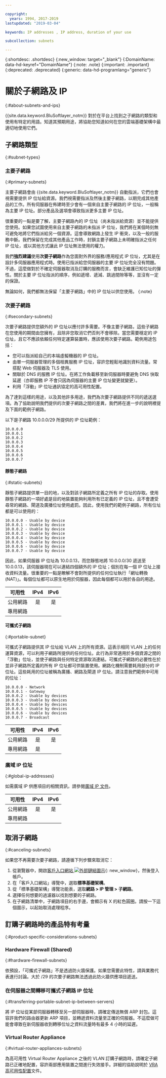 ```yaml
---

copyright:
  years: 1994, 2017-2019
lastupdated: "2019-03-04"

keywords: IP addresses , IP address, duration of your use

subcollection: subnets

---
```


{:shortdesc: .shortdesc}
{:new_window: target="_blank"}
{:DomainName: data-hd-keyref="DomainName"}
{:note: .note}
{:important: .important}
{:deprecated: .deprecated}
{:generic: data-hd-programlang="generic"}

# 關於子網路及 IP
{:#about-subnets-and-ips}

{{site.data.keyword.BluSoftlayer_notm}} 對於在平台上找到之子網路的類型和使用有特定的用語。知道其預期用途，將協助您知道如何在您的雲端基礎架構中最適切地使用它們。


## 子網路類型
{:#subnet-types}

### 主要子網路
{:#primary-subnets}

主要子網路會由 {{site.data.keyword.BluSoftlayer_notm}} 自動指派，它們也會視需要提供 IP 位址給資源。我們視需要指派及然後主要子網路，以期完成其他產品的工作。所有伺服器在佈建時至少會有一個來自主要子網路的 IP 位址，一般稱為主要 IP 位址。部分產品及選項會導致指派更多主要 IP 位址。

很重要的一點是要了解，主要子網路內的 IP 位址（尚未指派給資源）並不能提供您使用。如果您試圖使用來自主要子網路的未指派 IP 位址，我們將在某個時刻無可避免地將它們指派給另一個資源。這會導致網路上發生 IP 衝突，以及一般的服務中斷。我們保留在完成其他產品工作時，封鎖主要子網路上未明確指派之任何 IP 位址，或以其他方式讓此 IP 位址無法使用的權力。

我們**強烈建議**使用**次要子網路**作為您面對外界的服務/應用程式 IP 位址，尤其是在設計多伺服器應用程式時。使用已指派給您伺服器的主要 IP 位址完全沒有問題。不過，這麼做對於不確定伺服器取消及訂購的服務而言，會缺乏維護已知位址的彈性。關於主要 IP 位址指派的順序，例如遞增、遞減、跳過間隙等等，並沒有一定的保證。

無論如何，我們都無法保留「主要子網路」中的 IP 位址以供您使用。
{:note}

### 次要子網路
{:#secondary-subnets}

次要子網路提供您額外的 IP 位址以應付許多需要。不像主要子網路，這些子網路在您使用的期間由您擁有，且除非您取消它們否則不會移除。當您需要穩定的 IP 位址，且它不應該依賴任何特定運算裝置時，應該使用次要子網路。範例用途包括：

  * 您可以指派給自己的本端虛擬機器的 IP 位址。
  * 由單一伺服器管理的多個相異服務 IP 位址，容許您輕鬆地識別資料流量。常搭配 Web 伺服器及 TLS 使用。
  * 關聯於 DNS 的服務 IP 位址。在將工作負載移至新伺服器時要避免 DNS 快取延遲（亦即服務 IP 不會只因為伺服器的主要 IP 位址變更就變更）。
  * 利用「浮動」IP 位址通訊協定的高可用性配置。

為了達到這樣的用途，以及其他許多用途，我們為次要子網路提供不同的遞送選項。為了協助說明我們提供的次要子網路之間的差異，我們將在進一步的說明裡提及下面的範例子網路。

以下是子網路 10.0.0.0/29 所提供的 IP 位址範例：
```
10.0.0.0
10.0.0.1
10.0.0.2
10.0.0.3
10.0.0.4
10.0.0.5
10.0.0.6
10.0.0.7
```

#### 靜態子網路
{:#static-subnets}

靜態子網路提供單一目的地，以及對該子網路所定義之所有 IP 位址的存取。使用靜態子網路的一項好處是目的地裝置能夠利用所有已定義的 IP 位址，且不會遭受尋常的網路、閘道及廣播位址使用處罰。因此，使用我們的範例子網路，所有位址都是可以使用的：

```
10.0.0.0 - Usable by device
10.0.0.1 - Usable by device
10.0.0.2 - Usable by device
10.0.0.3 - Usable by device
10.0.0.4 - Usable by device
10.0.0.5 - Usable by device
10.0.0.6 - Usable by device
10.0.0.7 - Usable by device
```

因此，如果伺服器 IP 位址為 10.0.0.13，而您靜態地將 10.0.0.0/30 遞送至 10.0.0.13，該伺服器現在可以連結四個額外的 IP 位址；個別在每一個 IP 位址上接收資料流量。很重要的一點是瞭解不會對所提供的任何位址執行「網址轉換 (NAT)」。每個位址都可以原生地用於伺服器，因此每個都可以用於各自的用途。

|**可用性** | IPv4 | IPv6 |
| ---------------- | :--: | :--: |
|公用網路|是|是|
|專用網路|      |      |

#### 可攜式子網路
{:#portable-subnet}

可攜式子網路提供其 IP 位址給 VLAN 上的所有資源。這表示相同 VLAN 上的任何運算資源，可以利用子網路所提供的任何位址。此行為非常適用於多個資源之間的「浮動」位址，並使子網路與任何特定資源取消連結。可攜式子網路的必要性在於並非子網路所定義的所有 IP 位址都可供裝置使用。網路化機制需要耗用部分的 IP 位址。這些耗用的位址被稱為廣播、網路及閘道 IP 位址。請注意我們範例中可用的位址：

```
10.0.0.0 - Network
10.0.0.1 - Gateway
10.0.0.2 - Usable by devices
10.0.0.3 - Usable by devices
10.0.0.4 - Usable by devices
10.0.0.5 - Usable by devices
10.0.0.6 - Usable by devices
10.0.0.7 - Broadcast
```

|**可用性** | IPv4 | IPv6 |
| ---------------- | :--: | :--: |
|公用網路|是|是|
|專用網路|是|      |


### 廣域 IP 位址
{:#global-ip-addresses}

如需廣域 IP 供應項目的相關資訊，請參閱[廣域 IP 文件](/docs/infrastructure/subnets?topic=subnets-about-global-ip-addresses)。

|**可用性** | IPv4 | IPv6 |
| ---------------- | :--: | :--: |
|公用網路|是|是|
|專用網路|      |      |


## 取消子網路
{:#canceling-subnets}

如果您不再需要次要子網路，請遵循下列步驟來取消它：

  1. 從瀏覽器中，開啟[客戶入口網站 ![外部鏈結圖示](../../icons/launch-glyph.svg "外部鏈結圖示")](https://{DomainName}/){: new_window}，然後登入帳戶。
  1. 在「客戶入口網站」導覽中，選取**標準基礎架構**。 
  1. 從「標準基礎架構」導覽功能表，選取**網路 > IP 管理 > 子網路**。
  1. 選擇任何想要的過濾器以找到想要的子網路。
  1. 在子網路清單中，子網路項目的右手邊，會顯示有 X 的紅色圓圈。請按一下這個圖示，以起始取消處理程序。


## 訂購子網路時的產品特有考量
{:#product-specific-considerations-subnets}

### Hardware Firewall (Shared)
{:#hardware-firewall-subnets}

依預設，「可攜式子網路」不是透過防火牆保護。如果您需要此特性，請與業務代表進行討論。大於 /29 的次要子網路無法透過此防火牆供應項目遞送。

### 在伺服器之間轉移可攜式子網路 IP 位址
{:#transferring-portable-subnet-ip-between-servers}

將 IP 位址從某部伺服器轉移至另一部伺服器時，請確定傳送無償 ARP 封包。這容許我們的路由器更新 ARP 項目，並轉遞資料流量至正確的伺服器。不這麼做可能會導致在新伺服器收到轉移位址之資料流量時有最多 4 小時的延遲。

### Virtual Router Appliance
{:#virtual-router-appliances-subnets}

為高可用性 Virtual Router Appliance 之後的 VLAN 訂購子網路時，請確定子網路已正確地配置，容許兩部應用裝置之間進行失效接手。詳細的協助說明於 [VRA 高可用性配置](/docs/infrastructure/virtual-router-appliance?topic=virtual-router-appliance-working-with-high-availability-and-vrrp)文件。

